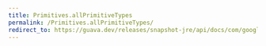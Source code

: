 ```yaml
---
title: Primitives.allPrimitiveTypes
permalink: /Primitives.allPrimitiveTypes/
redirect_to: https://guava.dev/releases/snapshot-jre/api/docs/com/google/common/primitives/Primitives.html#allPrimitiveTypes--
---
```

